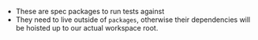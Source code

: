 - These are spec packages to run tests against
- They need to live outside of `packages`, otherwise their dependencies will be hoisted up to our actual workspace root.
